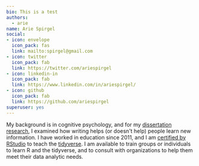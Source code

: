 ```yaml
---
bio: This is a test
authors: 
  - arie
name: Arie Spirgel
social:
- icon: envelope
  icon_pack: fas
  link: mailto:spirgel@gmail.com
- icon: twitter
  icon_pack: fab
  link: https://twitter.com/ariespirgel
- icon: linkedin-in
  icon_pack: fab
  link: https://www.linkedin.com/in/ariespirgel/
- icon: github
  icon_pack: fab
  link: https://github.com/ariespirgel
superuser: yes
---
```


My background is in cognitive psychology, and for my [dissertation research](https://link.springer.com/article/10.1007/s10648-014-9290-2), I examined how writing helps (or doesn't help) people learn new information. I have worked in  education since 2011, and I am [certified by RStudio](https://education.rstudio.com/trainers/) to teach the [tidyverse](https://www.tidyverse.org/). I am available to train groups or individuals to learn R and the tidyverse, and to consult with organizations to help them meet their data analytic needs.